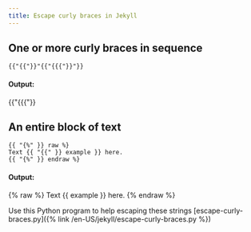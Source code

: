 ```yaml
---
title: Escape curly braces in Jekyll
---
```


## One or more curly braces in sequence

```
{{"{{"}}"{{"{{{"}}"}}
```

#### Output:

{{"{{{"}}

## An entire block of text

```
{{ "{%" }} raw %}
Text {{ "{{" }} example }} here.
{{ "{%" }} endraw %}
```

#### Output:

{% raw %}
Text {{ example }} here.
{% endraw %}

Use this Python program to help escaping these strings [escape-curly-braces.py]({% link /en-US/jekyll/escape-curly-braces.py %})
